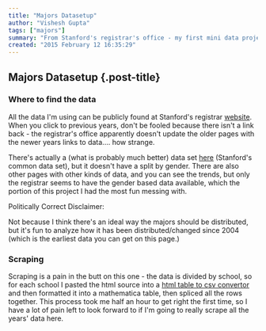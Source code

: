 ```yaml
---
title: "Majors Datasetup"
author: "Vishesh Gupta"
tags: ["majors"]
summary: "From Stanford's registrar's office - my first mini data project. The main interesting things here would be to look at the changes in major selection over time, and the differences in majors by gender. I'm mostly interested in the undergrad majors."
created: "2015 February 12 16:35:29"
---
```


## Majors Datasetup {.post-title}

### Where to find the data

All the data I'm using can be publicly found at Stanford's registrar [website][registrar]. When you click to previous years, don't be fooled because there isn't a link back - the registrar's office apparently doesn't update the older pages with the newer years links to data.... how strange.

There's actually a (what is probably much better) data set [here][cds] (Stanford's common data set), but it doesn't have a split by gender. There are also other pages with other kinds of data, and you can see the trends, but only the registrar seems to have the gender based data available, which the portion of this project I had the most fun messing with.

Politically Correct Disclaimer:

Not because I think there's an ideal way the majors should be distributed, but it's fun to analyze how it has been distributed/changed since 2004 (which is the earliest data you can get on this page.)

### Scraping

Scraping is a pain in the butt on this one - the data is divided by school, so for each school I pasted the html source into a [html table to csv convertor](http://www.convertcsv.com/html-table-to-csv.htm) and then formatted it into a mathematica table, then spliced all the rows together. This process took me half an hour to get right the first time, so I have a lot of pain left to look forward to if I'm going to really scrape all the years' data here.







[cds]: http://ucomm.stanford.edu/cds/2014
[registrar]: https://studentaffairs.stanford.edu/registrar/everyone/enrollment-stats_13_14
